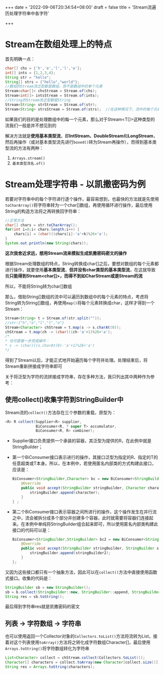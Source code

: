 +++
date = '2022-09-06T20:34:54+08:00'
draft = false
title = 'Stream流遍历处理字符串中各字符'

+++

# Stream在数组处理上的特点

首先明确一点：

```java
char[] chs = {'h','e','l','l','o'};
int[] ints = {1,2,3,4};
String str = "hello";
String[] strs = {"hello","world"};
//数组的Stream流泛型都是数组，而不是数组中的单个元素
Stream<char[]> chsStream = Stream.of(chs);
Stream<int[]> intsStream = Stream.of(ints);
//String的Stream流泛型都是String
Stream<String> strStream = Stream.of(str);
Stream<String> strsStream = Stream.of(strs);  //在这种情况下，流中的每个元素都是String[]数组中的单个元素
```

如果我们的目的是处理数组中的每一个元素，那么对于Stream<T[]>这种类型的流我们一般是并不想见到的

解决方法就是**使用基本类型流**，即**IntStream、DoubleStream**和**LongStream**，然后再操作（或对基本类型流先进行`boxed()`转为Stream<T>再操作），而得到基本类型流的方法有两种：

1. `Arrays.stream()`
2. `基本类型流名.of()`

# Stream处理字符串 - 以凯撒密码为例

若要对字符串中的每个字符进行逐个操作，最容易想到，也最快的方法就是先使用`toCharArray()`将字符串转为一个char[]数组，再使用循环进行操作，最后使用String的构造方法将之再转换回字符串：

```java
//正常方法
char[] chars = str.toCharArray();
for(int i=0;i< chars.length;i++) {
    chars[i] = (char)((chars[i]-'a'+k)%26+'a');
}
System.out.println(new String(chars));
```

**这次我舍近求远，想用Stream流来模拟生成凯撒密码密文的操作**

根据Stream处理数组的特点，String转换成char[]之后，要想对数组的每个元素都进行操作，就要使用**基本类型流**，**但并没有char类型的基本类型流**，在这就导致我**只能得到Stream<char[]>，而得不到如CharStream或是Stream<Character>的流**

所以，不能将String转为char[]数组

那么，借助String[]数组的流中可以遍历到数组中的每个元素的特点，考虑将String转为String[]数组，再使用`map()`将每个元素转换成char，这样才得到一个Stream<Character>：

```java
Stream<String> t = Stream.of(str.split(""));
//str:{"h","e","l","l","o"}
Stream<Character> chStream = t.map(s -> s.charAt(0));
chStream = t.map(ch -> (char)((ch-'a'+1)%26+'a');
/*
* 也可直接一步完成操作：
* s -> (char)((s.charAt(0)-'a'+1)%26+'a')
*/
```

得到了Stream<Character>以后，才能正式地开始遍历每个字符并处理。处理结束后，将Stream<Character>重新拼接成字符串即可

关于将泛型为字符的流拼接成字符串，存在多种方法，我只列出其中两种作为参考：

## 使用collect()收集字符到StringBuilder中

Stream流的`collect()`方法存在三个参数的重载，原型为：

```java
<R> R collect(Supplier<R> supplier,
              BiConsumer<R, ? super T> accumulator,
              BiConsumer<R, R> combiner);
```

- Supplier接口负责提供一个承装的容器，其泛型为提供的R，在此例中就是StringBuilder；

- 第一个BiConsumer接口表示进行的操作，其接口泛型为指定的R、指定的T的任意超类或T本身。所以，在本例中，若使用匿名内部类的方式构建此接口，应该是：

  ```java
  BiConsumer<StringBuilder,Character> bc = new BiConsumer<StringBuilder, Character>() {
      @Override
      public void accept(StringBuilder stringBuilder, Character character) {
          stringBuilder.append(character);
      }
  } ;
  ```

- 第二个BiConsumer接口表示容器之间所进行的操作，这个操作发生在并行流之中，流会被拆分成多个部分并创建多个容器，此时就需要将容器们连接起来。在本例中单纯将StringBuilder组合起来即可，所以使用匿名内部类构建此接口的代码可以是：

  ```java
  BiConsumer<StringBuilder,StringBuilder> bc2 = new BiConsumer<StringBuilder, StringBuilder>() {
      @Override
      public void accept(StringBuilder stringBuilder, StringBuilder stringBuilder2) {
          stringBuilder.append(stringBuilder2);
      }
  };
  ```

又因为这些接口都只有一个抽象方法，因此可以在`collect()`方法中直接使用函数式接口。收集的代码是：

```java
StringBuilder sb = new StringBuilder();
sb = b.collect(StringBuilder::new, StringBuilder::append, StringBuilder::append);
String res = sb.toString();
```

最后得到字符串res就是凯撒密码的密文

## 列表 -> 字符数组 -> 字符串

也可以使用返回一个Collector对象的`Collectors.toList()`方法将流转为List<Character>，接着对这个列表使用`toArray()`方法将之转化成字符数组Character[]，最后使用`Arrays.toString()`将字符数组转化为字符串

```java
List<Character> collect = chStream.collect(Collectors.toList());
Character[] characters = collect.toArray(new Character[collect.size()]);
String res = Arrays.toString(characters);
```

